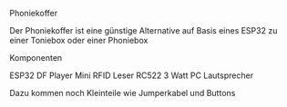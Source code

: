 Phoniekoffer

Der Phoniekoffer ist eine günstige Alternative auf Basis eines ESP32 zu einer Toniebox oder einer Phoniebox 

Komponenten

ESP32
DF Player Mini
RFID Leser RC522
3 Watt PC Lautsprecher

Dazu kommen noch Kleinteile wie Jumperkabel und Buttons




<!--
**Phoniekoffer/phoniekoffer** is a ✨ _special_ ✨ repository because its `README.md` (this file) appears on your GitHub profile.

Here are some ideas to get you started:

- 🔭 I’m currently working on ...
- 🌱 I’m currently learning ...
- 👯 I’m looking to collaborate on ...
- 🤔 I’m looking for help with ...
- 💬 Ask me about ...
- 📫 How to reach me: ...
- 😄 Pronouns: ...
- ⚡ Fun fact: ...
-->
